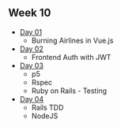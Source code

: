 ## Week 10

- [Day 01](wk10_day01.md)
  - Burning Airlines in Vue.js
- [Day 02](wk10_day02.md)
  - Frontend Auth with JWT
- [Day 03](wk10_day03.md)
  - p5
  - Rspec
  - Ruby on Rails - Testing
- [Day 04](wk10_day04.md)
  - Rails TDD
  - NodeJS
